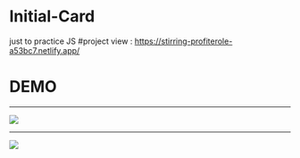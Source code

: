 # Initial-Card
just to practice JS
#project view : https://stirring-profiterole-a53bc7.netlify.app/


<h1>DEMO</h1>

<hr>
<img src = "https://user-images.githubusercontent.com/84468462/212692367-ade12e70-51f2-43a9-8d8c-e93f48cae7b3.png"/>
<hr>
<img src = "https://user-images.githubusercontent.com/84468462/212692686-1b14a391-7796-433b-a021-43d76b829d97.png"/>
